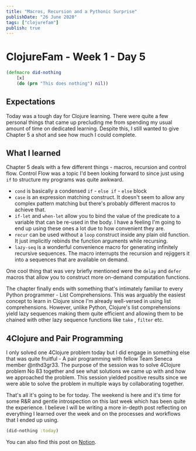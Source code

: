 ```yaml
---
title: "Macros, Recursion and a Pythonic Surprise"
publishDate: "26 June 2020"
tags: ["clojurefam"]
publish: true
---
```


# ClojureFam - Week 1 - Day 5

```clojure
(defmacro did-nothing
	[x]
	(do (prn "This does nothing") nil))
```

## Expectations

Today was a tough day for Clojure learning. There were quite a few personal things that came up precluding me from spending my usual amount of time on dedicated learning. Despite this, I still wanted to give Chapter 5 a shot and see how much I could complete.

## What I learned

Chapter 5 deals with a few different things - macros, recursion and control flow. Control Flow was a topic I'd been looking forward to since just using `if` to structure my programs was quite awkward.

- `cond` is basically a condensed `if` - `else if` - `else` block
- `case` is an expression matching construct. It doesn't seem to allow any complex pattern matching but there's probably different macros to achieve that.
- `if-let` and `when-let` allow you to bind the value of the predicate to a variable that can be re-used in the body. I have a feeling I'm going to end up using these ones a lot due to how convenient they are.
- `recur` can be used without a `loop` construct inside any plain old function. It just implicitly rebinds the function arguments while recursing.
- `lazy-seq` is a wonderful convenience macro for generating infinitely recursive sequences. The macro interrupts the recursion and rejiggers it into a sequences that are available on demand.

One cool thing that was very briefly mentioned were the `delay` and `defer` macros that allow you to construct more on-demand computation functions.

The chapter finally ends with something that's intimately familiar to every Python programmer - List Comprehensions. This was arguably the easiest concept to learn in Clojure since I'm already well-versed in using list comprehensions. However, unlike Python, Clojure's list comprehensions yield lazy sequences making them quite efficient and allowing them to be chained with other lazy sequence functions like `take` , `filter` etc.

## 4Clojure and Pair Programming

I only solved one 4Clojure problem today but I did engage in something else that was quite fruitful - A pair programming with fellow Team Seneca member @nthd3gr33. The purpose of the session was to solve 4Clojure problem No 83 together and see what solutions we came up with and how we approached the problem. This session yielded positive results since we were able to solve the problem in multiple ways by collaborating together.

That's all it's going to be for today. The weekend is here and it's time for some R&R and gentle introspection on this last week which has been quite the experience. I believe I will be writing a more in-depth post reflecting on everything I learned over the week and on the processes and workflows that I ended up using.

```clojure
(did-nothing :today)
```

You can also find this post on [Notion](https://www.notion.so/itsrainingmani/Clojure-Fam-Week-1-Day-5-b6d9202aadc740ea828ede4ebaeee3c5).
